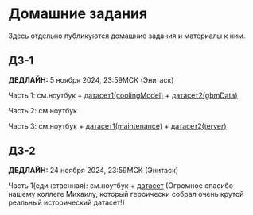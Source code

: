 # Домашние задания

Здесь отдельно публикуются домашние задания и материалы к ним.

## ДЗ-1

**ДЕДЛАЙН:** 5 ноября 2024, 23:59МСК (Энитаск)

Часть 1: см.ноутбук + [датасет1(coolingModel)](https://disk.yandex.ru/d/wkS6nUVbvUbg8Q) + [датасет2(gbmData)](https://disk.yandex.ru/d/3Uib15QJeeCK5w)

Часть 2: см.ноутбук

Часть 3: см.ноутбук + [датасет1(maintenance)](https://disk.yandex.ru/d/l6lEifblYYbR_w) + [датасет2(terver)](https://disk.yandex.ru/d/__JRNu7WSDyDww)


## ДЗ-2

**ДЕДЛАЙН:** 24 ноября 2024, 23:59МСК (Энитаск)

Часть 1(единственная): см.ноутбук + [датасет](https://disk.yandex.ru/d/SFj8nfAAn0aXNA) (Огромное спасибо нашему коллеге Михаилу, который героически собрал очень крутой реальный исторический датасет!)